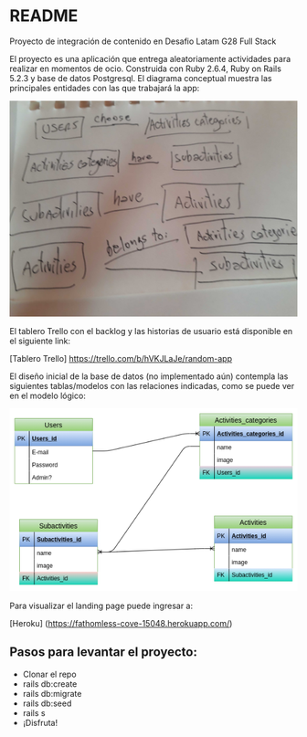 # README

Proyecto de integración de contenido en Desafio Latam G28 Full Stack

El proyecto es una aplicación que entrega aleatoriamente actividades para realizar en momentos de ocio. 
Construida con Ruby 2.6.4, Ruby on Rails 5.2.3 y base de datos Postgresql.
El diagrama conceptual muestra las principales entidades con las que trabajará la app:

![alt text][concept]

[concept]: /modelo_conceptual.jpg "Diagrama conceptual"

El tablero Trello con el backlog y las historias de usuario está disponible en el siguiente link:

[Tablero Trello] https://trello.com/b/hVKJLaJe/random-app

El diseño inicial de la base de datos (no implementado aún)
contempla las siguientes tablas/modelos con las relaciones indicadas, como se puede ver en el modelo lógico:

![alt text][logic]

[logic]: /modelo_lógico.png "Diagrama lógico"


Para visualizar el landing page puede ingresar a:

[Heroku] (https://fathomless-cove-15048.herokuapp.com/)

## Pasos para levantar el proyecto:

- Clonar el repo
- rails db:create
- rails db:migrate
- rails db:seed
- rails s
- ¡Disfruta!